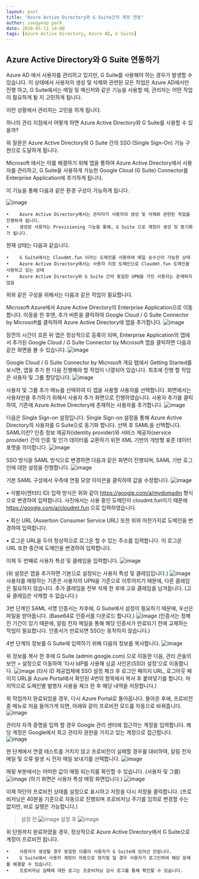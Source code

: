 ```yaml
---
layout: post
title: "Azure Active Directory와 G Suite간의 계정 연동"
author: sangyeop park
date: 2020-05-11 14:00
tags: [Azure Active Directory, Azure AD, G Suite]
---
```


## Azure Active Directory와 G Suite 연동하기  
Azure AD 에서 사용자를 관리하고 있지만, G Suite를 사용해야 하는 경우가 발생할 수 있습니다.
이 상태에서 사용자의 생성 및 삭제와 관련된 모든 작업은 Azure AD에서만 진행 하고, G Suite에서는 메일 및 메신저와 같은 기능을 사용할 때, 관리자는 어떤 작업이 필요하게 될 지 고민하게 됩니다.

이런 상황에서 관리자는 고민을 하게 됩니다.

하나의 관리 지점에서 어떻게 하면 Azure Active Directory와 G Suite를 사용할 수 있을까?

위 질문은 Azure Active Directory와 G Suite 간의 SSO (Single Sign-On) 기능 구현으로 도달하게 됩니다.

Microsoft 에서는 이를 해결하기 위해 앱을 통하여 Azure Active Directory에서 사용자를 관리하고, G Suite을 사용하게 가능한 Google Cloud (G Suite) Connector를 Enterprise Application에 추가하게 됩니다.

이 기능을 통해 다음과 같은 환경 구성이 가능하게 됩니다.

![image](https://user-images.githubusercontent.com/58406083/81523738-bf72dd00-9389-11ea-8270-aeef3b303d40.png)

	•	 Azure Active Directory에서는 관리자가 사용자의 생성 및 삭제와 관련된 작업을 진행하게 됩니다.
	•	 생성된 사용자는 Provisioning 기능을 통해, G Suite 으로 계정이 생성 및 동기화가 됩니다.

현재 상태는 다음과 같습니다.

	•	 G Suite에서는 Cloudmt.fun 이라는 도메인을 사용하여 메일 송수신이 가능한 상태
	•	 Azure Active Directory에서는 사용자 지정 도메인으로 Cloudmt.fun 도메인을 사용하고 있는 상태
	•	 Azure Active Directory와 G Suite 간의 동일한 UPN을 가진 사용자는 존재하지 않음

위와 같은 구성을 위해서는 다음과 같은 작업이 필요합니다.

Microsoft Azure에서 Azure Active Directory의 Enterprise Application으로 이동합니다.
이동을 한 후엔, 추가 버튼을 클릭하여 Google Cloud / G Suite Connector by Microsoft를 클릭하여 Azure Active Directory에 앱을 추가합니다.
![image](https://user-images.githubusercontent.com/58406083/81523840-12e52b00-938a-11ea-9116-6d9e6f0c4faa.png)

잠깐의 시간이 흐른 뒤 앱은 정상적으로 등록이 되며, 
Enterprise Application의 앱에서 추가된 Google Cloud / G Suite Connector by Microsoft 앱을 클릭하면 다음과 같은 화면을 볼 수 있습니다.
![image](https://user-images.githubusercontent.com/58406083/81523865-2beddc00-938a-11ea-9076-006c56ab9ad4.png)

Google Cloud / G Suite Connector by Microsoft 개요 탭에서 Getting Started를 보시면, 앱을 추가 한 다음 진행해야 할 작업이 나열되어 있습니다. 최초에 진행 할 작업은 사용자 및 그룹 할당입니다.
![image](https://user-images.githubusercontent.com/58406083/81523882-35774400-938a-11ea-918b-8c795f1ba321.png)

사용자 및 그룹 추가 메뉴를 선택하여 이 앱을 사용할 사용자를 선택합니다.
화면에서는 사용자만을 추가하기 위해서 사용자 추가 화면으로 진행하였습니다.
사용자 추가를 클릭하여, 기존에 Azure Active Directory에 존재하는 사용자를 추가합니다.
![image](https://user-images.githubusercontent.com/58406083/81523906-4b850480-938a-11ea-8802-cc61514fbc69.png)

다음은 Single Sign-on 설정입니다. Single Sign-on 설정을 통해 Azure Active Directory의 사용자를 G Suite으로 동기화 합니다. 선택 후 SAML을 선택합니다.
SAML이란? 인증 정보 제공자(identity provider)와 서비스 제공자(service provider) 간의 인증 및 인가 데이터를 교환하기 위한 XML 기반의 개방형 표준 데이터 포맷을 의미합니다.
![image](https://user-images.githubusercontent.com/58406083/81524000-a61e6080-938a-11ea-9569-b02de1b1264f.png)

SSO 방식을 SAML 방식으로 변경하면 다음과 같은 화면이 진행되며, SAML 기반 로그인에 대한 설정을 진행합니다. 
![image](https://user-images.githubusercontent.com/58406083/81524016-b1718c00-938a-11ea-8b7c-128ee54c8cad.png)

기본 SAML 구성에서 우측에 연필 모양 아이콘을 클릭하여 값을 수정합니다.
![image](https://user-images.githubusercontent.com/58406083/81524056-ca7a3d00-938a-11ea-9c7b-97fe4c28162e.png)

•	식별자(엔터티 ID)
  입력 방식은 위와 같이 https://google.com/a/mydomadin 형식으로 변경하여 입력합니다.
  사진에서는 사용 중인 도메인이 cloudmt.fun이기 때문에 https://google.com/a/cloudmt.fun 으로 입력하였습니다.

•	회신 URL (Assertion Consumer Service URL) 또한 위와 마찬가지로 도메인을 변경하여 입력합니다.

•	로그온 URL을 두어 정상적으로 로그온 할 수 있는 주소를 입력합니다. 이 로그온 URL 또한 중간에 도메인을 변경하여 입력합니다.

이제 두 번째로 사용자 특성 및 클레임을 입력합니다.
![image](https://user-images.githubusercontent.com/58406083/81524152-162ce680-938b-11ea-8f1c-d024dfad9c91.png)

(위 설정은 앱을 추가하면 기본으로 설정되는 사용자 특성 및 클레임입니다.)
![image](https://user-images.githubusercontent.com/58406083/81524170-23e26c00-938b-11ea-97ed-4f588d507a03.png)
사용자를 매핑하는 기준은 사용자의 UPN을 기준으로 이루어지기 때문에, 다른 클레임은 필요하지 않습니다.
추가 클레임을 전부 삭제 한 후에 고유 클레임을 남겨둡니다.
(고유 클레임은 삭제할 수 없습니다.)

3번 단계인 SAML 서명 인증서는 차후에, G Suite에서 설정이 필요하기 때문에, 우선은 파일을 받아둡니다. (Base64로 인증서를 다운로드 합니다.)
![image](https://user-images.githubusercontent.com/58406083/81524206-43799480-938b-11ea-8bda-7fce98e3480c.png)
(인증서는 정해진 기간이 있기 때문에, 알림 전자 메일을 통해 해당 인증서가 만료되기 전에 교체하는 작업이 필요합니다. 인증서가 만료되면 SSO는 동작하지 않습니다.)

4번 단계의 정보를 G Suite에 입력하기 위해 다음의 정보를 복사합니다.
![image](https://user-images.githubusercontent.com/58406083/81524230-555b3780-938b-11ea-8377-8f6dcde09fdd.png)

위 정보를 복사 한 후에 G Suite (admin.google.com) 으로 이동한 다음, 관리 콘솔의 보안 > 설정으로 이동하여 '타사 ldP를 사용해 싱글 사인온(SSO) 설정'으로 이동합니다.
![image](https://user-images.githubusercontent.com/58406083/81524241-5db37280-938b-11ea-8228-ab8fa89e7e8c.png)
(타사 ID 제공업체에 SSO 설정 체크 후
로그인 페이지 URL, 로그아웃 페이지 URL을 Azure Portal에서 확인된 4번의 항목에서 복사 후 붙여넣기를 합니다. 마지막으로 도메인별 발행자 사용을 체크 한 후 해당 내역을 저장합니다.)

위 작업까지 완료되었을 경우, 다시 Azure Portal로 돌아옵니다.
돌아온 후에, 프로비전 중 메뉴로 처음 들어가게 되면, 아래와 같이 프로비전 모드를 자동으로 바꿔줍니다.
![image](https://user-images.githubusercontent.com/58406083/81524279-876c9980-938b-11ea-846b-1986b9b935cc.png)

관리자 자격 증명을 입력 할 경우 Google 관리 센터에 접근하는 계정을 입력합니다.
해당 계정은 Google에서 최고 관리자 권한을 가지고 있는 계정으로 접근합니다.
![image](https://user-images.githubusercontent.com/58406083/81524293-92bfc500-938b-11ea-8316-91c0d53756ae.png)

현 단계에서 연결 테스트를 거치지 않고 프로비전이 실패할 경우를 대비하여, 알림 전자 메일 및 오류 발생 시 전자 메일 보내기를 선택합니다.
![image](https://user-images.githubusercontent.com/58406083/81524477-50e34e80-938c-11ea-8bca-f10f881dba68.png)

매핑 부분에서는 어떠한 값이 매핑 되는지를 확인할 수 있습니다. (사용자 및 그룹)
![image](https://user-images.githubusercontent.com/58406083/81524508-6b1d2c80-938c-11ea-871c-1bb3d190c420.png)
(하기 화면은 사용자 특성 매핑 화면입니다.)
![image](https://user-images.githubusercontent.com/58406083/81524551-8f790900-938c-11ea-9d4a-93ff21e9d78d.png)

이제 하단의 프로비전 상태를 설정으로 표시하고 저장을 다시 저장을 클릭합니다.
(프로비저닝은 40분을 기준으로 자동으로 진행되며 프로비저닝 주기를 임의로 변경할 수는 없지만, 바로 실행은 가능합니다.)
> 설정 전
![image](https://user-images.githubusercontent.com/58406083/81524571-9bfd6180-938c-11ea-95f8-205db725e334.png)
> 설정 후
![image](https://user-images.githubusercontent.com/58406083/81524587-a91a5080-938c-11ea-8585-9115cd2614b6.png)

위 단원까지 완료하였을 경우, 정상적으로 Azure Active Directory에서 G Suite으로 계정이 프로비전 됩니다.

	•	 사용자가 생성될 경우 동일한 이름의 사용자가 G Suite에 있어선 안됩니다.
	•	 G Suite에서 사용자 계정이 자동으로 정지됨 일 경우 사용자가 로그인하여 해당 문제를 해결할 수 있습니다.
	•	 프로비저닝 실패에 대한 로그는 프로비저닝 감사 로그를 통해 확인할 수 있습니다.
  
